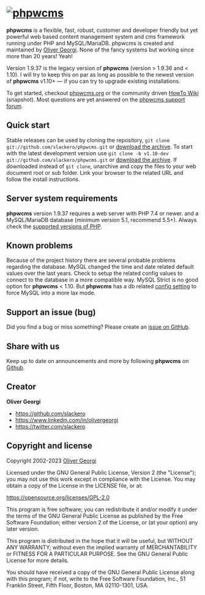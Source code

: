 [![phpwcms](https://www.phpwcms.org/indeximg/phpwcms-logo.svg)](https://www.phpwcms.org)
=========

**phpwcms** is a flexible, fast, robust, customer and developer friendly
but yet powerful web based content management system and cms framework running
under PHP and MySQL/MariaDB. phpwcms is created and maintained by
[Oliver Georgi](http://twitter.com/slackero). None of the fancy systems but working since more 
than 20 years! Yeah!

Version 1.9.37 is the legacy version of **phpwcms** (version > 1.9.36 and < 1.10).
I will try to keep this on par as long as possible to the newest version
of **phpwcms** v1.10+ — if you can try to upgrade existing installations.

To get started, checkout [phpwcms.org](https://www.phpwcms.org) or the community driven
[HowTo Wiki](https://wiki.phpwcms.org/) (snapshot). Most questions are yet
answered on the [phpwcms support forum](https://forum.phpwcms.org).


Quick start
-----------

Stable releases can be used by cloning the repository, `git clone git://github.com/slackero/phpwcms.git` or
[download the archive](https://github.com/slackero/phpwcms/releases).
To start with the latest development version use `git clone -b v1.10-dev git://github.com/slackero/phpwcms.git` or
[download the archive](https://github.com/slackero/phpwcms/archive/refs/heads/v1.10-dev.zip).
If downloaded instead of `git clone`, unarchive and copy the files to your web document root or sub folder.
Link your browser to the related URL and follow the install instructions.


Server system requirements
--------------------------

**phpwcms** version 1.9.37 requires a web server with PHP 7.4 or newer.
and a MySQL/MariaDB database (minimum version 5.1, recommend 5.5+).
Always check the [supported versions of PHP](https://www.php.net/supported-versions.php).


Known problems
--------------

Because of the project history there are several probable problems regarding the database. 
MySQL changed the time and date related default values over the last years. Check to setup
the related config values to connect to the database in a more compatible way. MySQL Strict
is no good option for **phpwcms** < 1.10. But **phpwcms** has a db related
[config setting](https://github.com/slackero/phpwcms/blob/master/include/config/dist.conf.inc.php#L25) 
to force MySQL into a more lax mode.


Support an issue (bug)
----------------------

Did you find a bug or miss something? Please create an [issue on GitHub](https://github.com/slackero/phpwcms/issues).


Share with us
-------------

Keep up to date on announcements and more by following **phpwcms** on
[Github](https://github.com/slackero/phpwcms).


Creator
-------

**Oliver Georgi**

- <https://github.com/slackero>
- <https://www.linkedin.com/in/olivergeorgi>
- <https://twitter.com/slackero>


Copyright and license
---------------------

Copyright 2002-2023 [Oliver Georgi](mailto:og@phpwcms.org?subject=phpwcms)

Licensed under the GNU General Public License, Version 2 (the "License");
you may not use this work except in compliance with the License.
You may obtain a copy of the License in the LICENSE file, or at:

   <https://opensource.org/licenses/GPL-2.0>

This program is free software; you can redistribute it and/or
modify it under the terms of the GNU General Public License
as published by the Free Software Foundation; either version 2
of the License, or (at your option) any later version.

This program is distributed in the hope that it will be useful,
but WITHOUT ANY WARRANTY; without even the implied warranty of
MERCHANTABILITY or FITNESS FOR A PARTICULAR PURPOSE. See the
GNU General Public License for more details.

You should have received a copy of the GNU General Public License
along with this program; if not, write to the
    Free Software Foundation, Inc.,
    51 Franklin Street, Fifth Floor, Boston,
    MA 02110-1301, USA.
